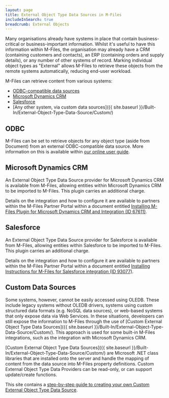 ```yaml
---
layout: page
title: External Object Type Data Sources in M-Files
includeInSearch: true
breadcrumb: External Objects
---
```


Many organisations already have systems in place that contain business-critical or business-important information.  Whilst it's useful to have this information within M-Files, the organisation may already have a CRM (containing customers and contacts), an ERP (containing orders and supply details), or any number of other systems of record.  Marking individual object types as "External" allows M-Files to retrieve these objects from the remote systems automatically, reducing end-user workload.

M-Files can retrieve content from various systems:

* [ODBC-compatible data sources](#odbc)
* [Microsoft Dynamics CRM](#dynamics-crm)
* [Salesforce](#salesforce)
* [Any other system, via custom data sources]({{ site.baseurl }}/Built-In/External-Object-Type-Data-Source/Custom/)

## ODBC

M-Files can be set to retrieve objects for any object type (aside from Document) from an external ODBC-compatible data source.  More information on this is available within [our online user guide](http://www.m-files.com/user-guide/latest/eng/#Connection_to_external_database.html).

## Microsoft Dynamics CRM

An External Object Type Data Source provider for Microsoft Dynamics CRM is available from M-Files, allowing entities within Microsoft Dynamics CRM to be imported to M-Files.  This plugin carries an additional charge.

Details on the integration and how to configure it are available to partners within the M-Files Partner Portal within a document entitled [Installing M-Files Plugin for Microsoft Dynamics CRM and Integration (ID 67611)](m-files://show/CE7643CB-C9BB-4536-8187-707DB78EAF2A/0-1673?object=5D2C4190-1B89-4646-9E3A-681A5D15A6C1).

## Salesforce

An External Object Type Data Source provider for Salesforce is available from M-Files, allowing entities within Salesforce to be imported to M-Files.  This plugin carries an additional charge.

Details on the integration and how to configure it are available to partners within the M-Files Partner Portal within a document entitled [Installing Instructions for M-Files for Salesforce integration (ID 93077)](m-files://show/CE7643CB-C9BB-4536-8187-707DB78EAF2A/0-352?object=FA7D9549-D8BF-4EDE-B5E7-BFEC401C44EC).

## Custom Data Sources

Some systems, however, cannot be easily accessed using OLEDB.  These include legacy systems without OLEDB drivers, systems using custom structured data formats (e.g. NoSQL data sources), or web-based systems that only expose data via Web Services.  In these situations, developers can still expose the information to M-Files through the use of [Custom External Object Type Data Sources]({{ site.baseurl }}/Built-In/External-Object-Type-Data-Source/Custom/).  This approach is used for some built-in M-Files integrations, such as the integration with Microsoft Dynamics CRM.

[Custom External Object Type Data Sources]({{ site.baseurl }}/Built-In/External-Object-Type-Data-Source/Custom/) are Microsoft .NET class libraries that are installed onto the server and handle the mapping of content from the data source into M-Files property definitions.  Custom External Object Type Data Providers can be read-only, or can support update/create functions.

<p class="note">This site contains a <a href="{{ site.baseurl }}/Built-In/External-Object-Type-Data-Source/Custom/">step-by-step guide to creating your own Custom External Object Type Data Source</a>.</p>